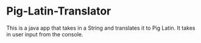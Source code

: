 # Pig-Latin-Translator
This is a java app that takes in a String and translates it to Pig Latin. It takes in user input from the console.
